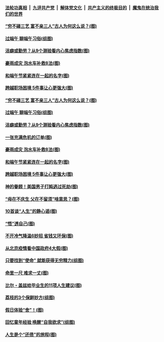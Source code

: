 ####  [法轮功真相](../../../../basic/blob/master/README.md?t=06251702) &nbsp;|&nbsp; [九评共产党](../../../../9ping.md/blob/master/README.md?t=06251702) &nbsp;|&nbsp; [解体党文化](../../../../jtdwh.md/blob/master/README.md?t=06251702)  &nbsp;|&nbsp; [共产主义的终极目的](../../../../gczydzjmd.md/blob/master/README.md?t=06251702) &nbsp;|&nbsp; [魔鬼在统治我们的世界](../../../../mgztzwmdsj.md/blob/master/README.md?t=06251702) 

#### [“穷不碰三艺 富不亲三人”古人为何这么说？(图)](../pages/p8/937602.md?t=06251702) 

#### [过端午 聊端午习俗(组图)](../pages/p8/937246.md?t=06251702) 

#### [洁癖或勤劳？从9个测验看内心焦虑指数(图)](../pages/p8/937558.md?t=06251702) 

#### [豪雨成灾 泡水车补救8法(图)](../pages/p8/937526.md?t=06251702) 

#### [和端午节紧紧连在一起的名字(图)](../pages/p8/937448.md?t=06251702) 

#### [跨越职场困境 5件事让心更强大(图)](../pages/p8/937375.md?t=06251702) 

#### [“穷不碰三艺 富不亲三人”古人为何这么说？(图)](../pages/p8/937602.md?t=06251702) 

#### [过端午 聊端午习俗(组图)](../pages/p8/937246.md?t=06251702) 

#### [洁癖或勤劳？从9个测验看内心焦虑指数(图)](../pages/p8/937558.md?t=06251702) 

#### [一张充满危机的订单(图)](../pages/p8/936981.md?t=06251702) 

#### [豪雨成灾 泡水车补救8法(图)](../pages/p8/937526.md?t=06251702) 

#### [和端午节紧紧连在一起的名字(图)](../pages/p8/937448.md?t=06251702) 

#### [跨越职场困境 5件事让心更强大(图)](../pages/p8/937375.md?t=06251702) 

#### [神的眷顾！美国男子打盹逃过死劫(图)](../pages/p8/936985.md?t=06251702) 

#### [“母在不庆生 父在不留须”啥意思？(图)](../pages/p8/937234.md?t=06251702) 

#### [10首谈“人生”的静心谣(图)](../pages/p8/936965.md?t=06251702) 

#### [“悟”透自己(图)](../pages/p8/936972.md?t=06251702) 

#### [不开冷气降温6妙招 省钱又环保(图)](../pages/p8/937329.md?t=06251702) 

#### [从北京疫情看中国政府4大假(图)](../pages/p8/937196.md?t=06251702) 

#### [只要找到“使命” 就能获得无穷精力(组图)](../pages/p8/937159.md?t=06251702) 

#### [命里一尺 难求一丈(图)](../pages/p8/936782.md?t=06251702) 

#### [比尔・盖兹给毕业生的11项人生建议(图)](../pages/p8/936231.md?t=06251702) 

#### [荔枝的3个保鲜妙方(组图)](../pages/p8/936950.md?t=06251702) 

#### [假日体验“舍”！(图)](../pages/p8/937183.md?t=06251702) 

#### [回忆童年经验 唤醒“自我欲求”(组图)](../pages/p8/937082.md?t=06251702) 

#### [人生是个“还债”的旅程(图)](../pages/p8/936768.md?t=06251702) 

